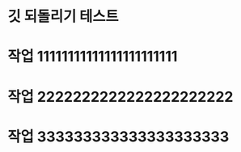 
# 깃 되돌리기 테스트

# 작업 11111111111111111111111

# 작업 2222222222222222222222

# 작업 333333333333333333333